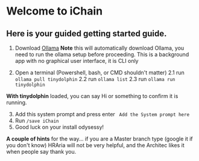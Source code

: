 # Welcome to iChain

## Here is your guided getting started guide. 

1. Download [Ollama](https://ollama.com/download) **Note** this will automatically download Ollama, you need to run the ollama setup before proceeding. This is a background app with no graphical user interface, it is CLI only
 
2. Open a terminal (Powershell, bash, or CMD shouldn't matter)
2.1 run ```ollama pull tinydolphin```
2.2 run ```ollama list```
2.3 run ```ollama run tinydolphin```

**With tinydolphin** loaded, you can say Hi or something to confirm it is running. 

3. Add this system prompt and press enter
``` Add the System prompt here```
4. Run ````/save iChain````
5. Good luck on your install odysessy! 

**A couple of hints** for the way... if you are a Master branch type (google it if you don't know) HRAria will not be very helpful, and the Architec likes it when people say thank you.
